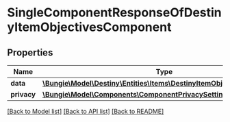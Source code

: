 # SingleComponentResponseOfDestinyItemObjectivesComponent

## Properties
Name | Type | Description | Notes
------------ | ------------- | ------------- | -------------
**data** | [**\Bungie\Model\Destiny\Entities\Items\DestinyItemObjectivesComponent**](DestinyItemObjectivesComponent.md) |  | [optional] 
**privacy** | [**\Bungie\Model\Components\ComponentPrivacySetting**](ComponentPrivacySetting.md) |  | [optional] 

[[Back to Model list]](../README.md#documentation-for-models) [[Back to API list]](../README.md#documentation-for-api-endpoints) [[Back to README]](../README.md)


